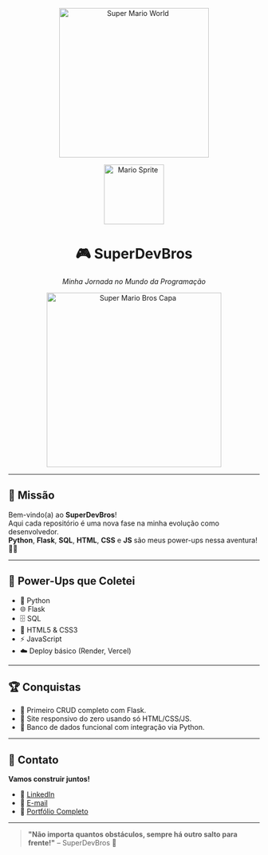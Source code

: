<p align="center">
  <img src="SuperMarioWorld.png" alt="Super Mario World" width="300" />
</p>

<p align="center">
  <img src="https://static.wikia.nocookie.net/mario/images/2/2e/Mario_SMB_Sprite.png" alt="Mario Sprite" width="120" />
</p>

<h1 align="center">🎮 SuperDevBros</h1>
<p align="center"><i>Minha Jornada no Mundo da Programação</i></p>

<p align="center">
  <img src="https://upload.wikimedia.org/wikipedia/en/0/03/Super_Mario_Bros._box.png" alt="Super Mario Bros Capa" width="350" />
</p>

---

## 🚀 Missão

Bem-vindo(a) ao **SuperDevBros**!  
Aqui cada repositório é uma nova fase na minha evolução como desenvolvedor.   
**Python**, **Flask**, **SQL**, **HTML**, **CSS** e **JS** são meus power-ups nessa aventura! 🚀🧩

---

## 🎯 Power-Ups que Coletei

- 🐍 Python
- 🌐 Flask
- 🗄️ SQL
- 🎨 HTML5 & CSS3
- ⚡ JavaScript
- ☁️ Deploy básico (Render, Vercel)

---

## 🏆 Conquistas

- 🥇 Primeiro CRUD completo com Flask.
- 🥈 Site responsivo do zero usando só HTML/CSS/JS.
- 🥉 Banco de dados funcional com integração via Python.

---

## 📩 Contato

**Vamos construir juntos!**

- 🔗 [LinkedIn](https://www.linkedin.com/in/seu-usuario)
- 💬 [E-mail](mailto:seuemail@gmail.com)
- 📂 [Portfólio Completo](https://seuportfolio.com)

---

<blockquote>
  <b>"Não importa quantos obstáculos, sempre há outro salto para frente!"</b> – SuperDevBros 🏁
</blockquote>

